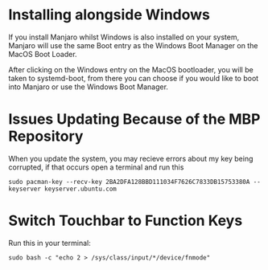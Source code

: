 
# Installing alongside Windows
If you install Manjaro whilst Windows is also installed on your system, Manjaro will use the same Boot entry as the Windows Boot Manager on the MacOS Boot Loader.

After clicking on the Windows entry on the MacOS bootloader, you will be taken to systemd-boot, from there you can choose if you would like to boot into Manjaro or use the Windows Boot Manager.

# Issues Updating Because of the MBP Repository
When you update the system, you may recieve errors about my key being corrupted, if that occurs open a terminal and run this
```
sudo pacman-key --recv-key 2BA2DFA128BBD111034F7626C7833DB15753380A --keyserver keyserver.ubuntu.com
```

# Switch Touchbar to Function Keys
Run this in your terminal:
```
sudo bash -c "echo 2 > /sys/class/input/*/device/fnmode"
```
